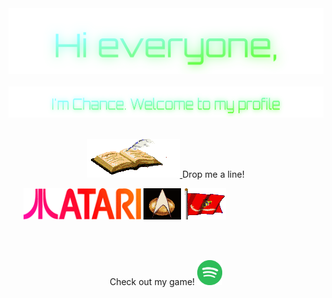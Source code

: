 <!-- "Hero" Header -->
<div align="center">
  <img src="https://github.com/255AM/255AM/blob/main/images/Hi%20everyone%2C.svg" style="max-width: 100%;" alt="Hi Everyone" />
  <br />
  <br />
  <img height="50" alt="Im Chance. Welcome to my profile" src="https://github.com/255AM/255AM/blob/main/images/I'm%20Chance.%20Welcome%20to%20my%20profile.svg" />
  <br />
  <br />

</div>



<p align="center">
  <a href="https://gist.github.com/255AM/a186f47ddfac9d5fd687f6ea6d1a250e">
    <img src="https://github.com/255AM/255AM/blob/main/images/guestbook.gif" alt="Click here to sign my guestbook!">
    
  </a>
  Drop me a line!
</p>
<p align="center">
 <ul>
    <img height="50" src="https://github.com/255AM/255AM/blob/main/images/mv_ataricol.gif" alt="Atari">
    <img height="50" src="https://github.com/255AM/255AM/blob/main/images/startrek.gif" alt="Startrek">
    <img height="50" src="https://github.com/255AM/255AM/blob/main/images/usmcflagmoving.gif" alt="USMC">
    
</ul>    
</p>

<br>
<br>
<p align="center">
Check out my game!
  <a href="https://github.com/255AM/sonicspot">
  <img height='40' src="https://github.com/255AM/255AM/blob/main/images/spotify.png" >
    
    
  </a>
</p>


</div> 
